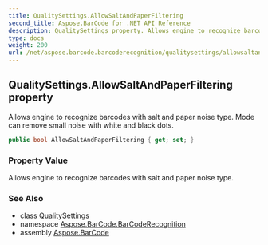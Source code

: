 ```yaml
---
title: QualitySettings.AllowSaltAndPaperFiltering
second_title: Aspose.BarCode for .NET API Reference
description: QualitySettings property. Allows engine to recognize barcodes with salt and paper noise type. Mode can remove small noise with white and black dots
type: docs
weight: 200
url: /net/aspose.barcode.barcoderecognition/qualitysettings/allowsaltandpaperfiltering/
---
```

## QualitySettings.AllowSaltAndPaperFiltering property

Allows engine to recognize barcodes with salt and paper noise type. Mode can remove small noise with white and black dots.

```csharp
public bool AllowSaltAndPaperFiltering { get; set; }
```

### Property Value

Allows engine to recognize barcodes with salt and paper noise type.

### See Also

* class [QualitySettings](../)
* namespace [Aspose.BarCode.BarCodeRecognition](../../qualitysettings/)
* assembly [Aspose.BarCode](../../../)


